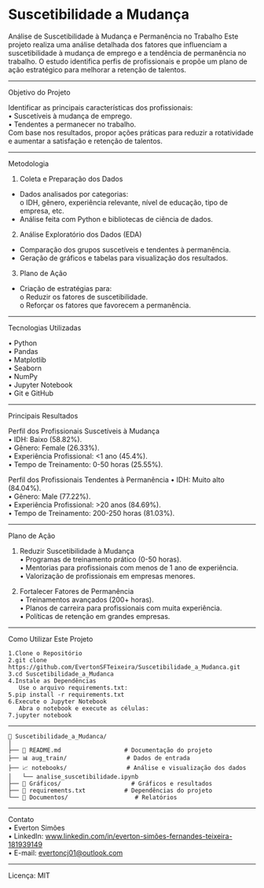 # Suscetibilidade a Mudança
 
Análise de Suscetibilidade à Mudança e Permanência no Trabalho
Este projeto realiza uma análise detalhada dos fatores que influenciam a suscetibilidade à mudança de emprego e a tendência de permanência no trabalho. O estudo identifica perfis de profissionais e propõe um plano de ação estratégico para melhorar a retenção de talentos.
________________________________________
Objetivo do Projeto

Identificar as principais características dos profissionais:<br/>
•	Suscetíveis à mudança de emprego.<br/>
•	Tendentes a permanecer no trabalho.<br/>
Com base nos resultados, propor ações práticas para reduzir a rotatividade e aumentar a satisfação e retenção de talentos.
________________________________________
Metodologia

1.	Coleta e Preparação dos Dados<br/>
-	Dados analisados por categorias: <br/>
 o	IDH, gênero, experiência relevante, nível de educação, tipo de empresa, etc.<br/>
-	Análise feita com Python e bibliotecas de ciência de dados.<br/>

2.	Análise Exploratório dos Dados (EDA)<br/>
-	Comparação dos grupos suscetíveis e tendentes à permanência.<br/>
-	Geração de gráficos e tabelas para visualização dos resultados.<br/>

3.	Plano de Ação
-	Criação de estratégias para: <br/>
  o  Reduzir os fatores de suscetibilidade.<br/>
  o	 Reforçar os fatores que favorecem a permanência.<br/>
________________________________________
Tecnologias Utilizadas

•	Python<br/>
•	Pandas<br/>
•	Matplotlib<br/>
•	Seaborn<br/>
•	NumPy<br/>
•	Jupyter Notebook<br/>
•	Git e GitHub
________________________________________
Principais Resultados

Perfil dos Profissionais Suscetíveis à Mudança<br/>
•	IDH: Baixo (58.82%).<br/>
•	Gênero: Female (26.33%).<br/>
•	Experiência Profissional: <1 ano (45.4%).<br/>
•	Tempo de Treinamento: 0-50 horas (25.55%).

Perfil dos Profissionais Tendentes à Permanência
•	IDH: Muito alto (84.04%).<br/>
•	Gênero: Male (77.22%).<br/>
•	Experiência Profissional: >20 anos (84.69%).<br/>
•	Tempo de Treinamento: 200-250 horas (81.03%).
________________________________________
Plano de Ação

1. Reduzir Suscetibilidade à Mudança<br/>
•	Programas de treinamento prático (0-50 horas).<br/>
•	Mentorias para profissionais com menos de 1 ano de experiência.<br/>
•	Valorização de profissionais em empresas menores.<br/>

2. Fortalecer Fatores de Permanência<br/>
•	Treinamentos avançados (200+ horas).<br/>
•	Planos de carreira para profissionais com muita experiência.<br/>
•	Políticas de retenção em grandes empresas.
________________________________________
Como Utilizar Este Projeto
```
1.Clone o Repositório
2.git clone https://github.com/EvertonSFTeixeira/Suscetibilidade_a_Mudanca.git
3.cd Suscetibilidade_a_Mudanca
4.Instale as Dependências
   Use o arquivo requirements.txt:
5.pip install -r requirements.txt
6.Execute o Jupyter Notebook
   Abra o notebook e execute as células:
7.jupyter notebook
```
________________________________________
```
📁 Suscetibilidade_a_Mudanca/
│
├── 📄 README.md                  # Documentação do projeto
├── 📊 aug_train/                 # Dados de entrada
├── 📈 notebooks/                 # Análise e visualização dos dados
│   └── analise_suscetibilidade.ipynb
├── 📂 Gráficos/                    # Gráficos e resultados
├── 📄 requirements.txt           # Dependências do projeto
└── 📂 Documentos/                   # Relatórios
```
________________________________________
Contato<br/>
•	Everton Simões<br/>
•	LinkedIn: www.linkedin.com/in/everton-simões-fernandes-teixeira-181939149<br/>
•	E-mail: evertoncj01@outlook.com
________________________________________
Licença: MIT
